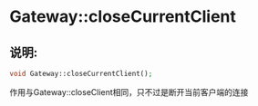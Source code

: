 # Gateway::closeCurrentClient

## 说明:
```php
void Gateway::closeCurrentClient();
```

作用与Gateway::closeClient相同，只不过是断开当前客户端的连接



